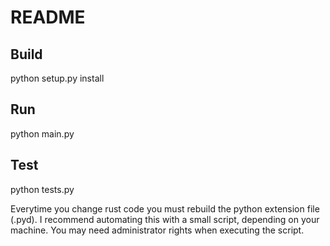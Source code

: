# README

## Build
python setup.py install

## Run
python main.py

## Test
python tests.py


Everytime you change rust code you must rebuild the python extension file (.pyd). I recommend automating this with a small script, depending on your machine. You may need administrator rights when executing the script.